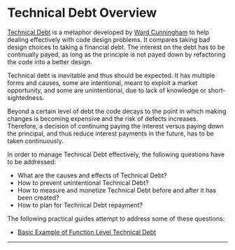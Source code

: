 # Technical Debt Overview

[Technical Debt][1] is a metaphor developed by [Ward Cunningham][2] to help dealing effectively with 
code design problems. It compares taking bad design choices to taking a financial debt. The interest 
on the debt has to be continually payed, as long as the principle is not payed down by refactoring 
the code into a better design. 

Technical debt is inevitable and thus should be expected. It has multiple forms and causes, some are 
intentional, meant to exploit a market opportunity, and some are unintentional, due to lack of 
knowledge or short-sightedness.

Beyond a certain level of debt the code decays to the point in which making changes is becoming 
expensive and the risk of defects increases. Therefore, a decision of continuing paying the interest 
versus paying down the principal, and thus reduce interest payments in the future, has to be taken 
continuously.

In order to manage Technical Debt effectively, the following questions have to be addressed:

- What are the causes and effects of Technical Debt?
- How to prevent unintentional Technical Debt?
- How to measure and monetize Technical Debt before and after it has been created?
- How to plan for Technical Debt repayment?

The following practical guides attempt to address some of these questions:

- [Basic Example of Function Level Technical Debt][3]

---

[1]: https://en.wikipedia.org/wiki/Technical_debt
[2]: https://en.wikipedia.org/wiki/Ward_Cunningham
[3]: /Topics/Technical%20Debt